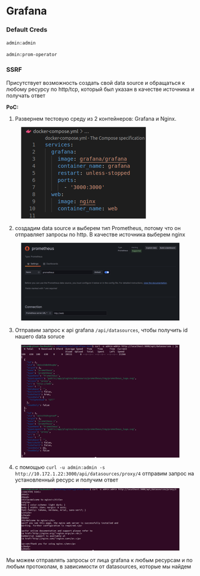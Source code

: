 # Grafana

### Default Creds

`admin:admin`

`admin:prom-operator`

### SSRF

Присутствует возможность создать свой data source и обращаться к любому ресурсу по http/tcp, который был указан в качестве источника и получать ответ

**PoC:**

1. Развернем тестовую среду из 2 контейнеров: Grafana и Nginx.

<figure><img src="../../../.gitbook/assets/image (9).png" alt=""><figcaption></figcaption></figure>

2. создадим data source и выберем тип Prometheus, потому что он отправляет запросы по http. В качестве источника выберем nginx

<figure><img src="../../../.gitbook/assets/image (7).png" alt=""><figcaption></figcaption></figure>

3. Отправим запрос к api grafana `/api/datasources`, чтобы получить id нашего data soruce

<figure><img src="../../../.gitbook/assets/image (10).png" alt=""><figcaption></figcaption></figure>

4. с помощью `curl -u admin:admin -s http://10.172.1.22:3000/api/datasources/proxy/4` отправим запрос на установленный ресурс и получим ответ

<figure><img src="../../../.gitbook/assets/image (19).png" alt=""><figcaption></figcaption></figure>

Мы можем отправлять запросы от лица grafana к любым ресурсам и по любым протоколам, в зависимости от datasources, которые мы найдем
